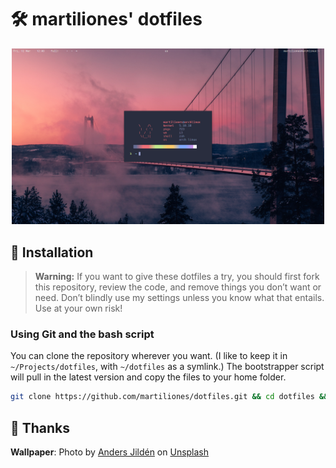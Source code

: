# 🛠️ martiliones' dotfiles

<p align="center">
  <img src="screenshot.png" width="500">
</p>

## 🚀 Installation

> **Warning:** If you want to give these dotfiles a try, you should first fork this repository, review the code, and remove things you don’t want or need. Don’t blindly use my settings unless you know what that entails. Use at your own risk!

### Using Git and the bash script

You can clone the repository wherever you want. (I like to keep it in `~/Projects/dotfiles`, with `~/dotfiles` as a symlink.) The bootstrapper script will pull in the latest version and copy the files to your home folder.

```bash
git clone https://github.com/martiliones/dotfiles.git && cd dotfiles && sh ./install.sh
```

## 🙌 Thanks
**Wallpaper**: Photo by <a href="https://unsplash.com/@andersjilden?utm_source=unsplash&utm_medium=referral&utm_content=creditCopyText">Anders Jildén</a> on <a href="/?utm_source=unsplash&utm_medium=referral&utm_content=creditCopyText">Unsplash</a>
  

